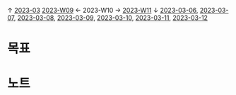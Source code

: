 
↑ [2023-03](2023-03.md)
[2023-W09](2023-W09.md) ← 2023-W10 → [2023-W11](2023-W11.md)
↓ [2023-03-06](2023-03-06.md), [2023-03-07](2023-03-07.md), [2023-03-08](2023-03-08.md), [2023-03-09](2023-03-09.md), [2023-03-10](2023-03-10.md), [2023-03-11](2023-03-11.md), [2023-03-12](2023-03-12.md)

# 목표



# 노트




